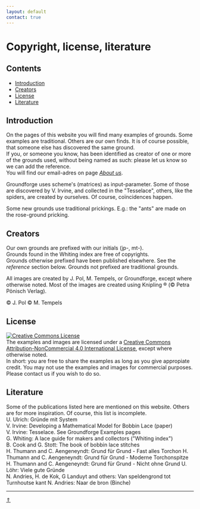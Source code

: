 ```yaml
---
layout: default
contact: true
---
```

# Copyright, license, literature

## Contents
* [Introduction](#introduction)
* [Creators](#creators)
* [License](#license)
* [Literature](#literature)

## Introduction
On the pages of this website you will find many examples of grounds. Some examples are traditional. Others are our own finds. It is of course possible, that someone else has discovered the same ground.    
If you, or someone you know, has been identified as creator of one or more of the grounds used, without being named as such: please let us know so we can add the reference.   
You will find our email-adres on page [_About us_][aboutus].   

Groundforge uses scheme's (matrices) as input-parameter. Some of those are discovered by V. Irvine, and collected in the "Tesselace", others, like the spiders, are created by ourselves. Of course, coïncidences happen.

Some new grounds use traditional prickings. E.g.: the "ants" are made on the rose-ground pricking.
    
## Creators
Our own grounds are prefixed with our initials (jp-, mt-).   
Grounds found in the Whiting index are free of copyrights.     
Grounds otherwise prefixed have been published elsewhere. See the _reference_ section below.
Grounds not prefixed are traditional grounds.     

All images are created by J. Pol, M. Tempels, or Groundforge, except where otherwise noted.
Most of the images are created using Knipling &reg; (&copy; Petra Pönisch Verlag).   

&copy; J. Pol
&copy; M. Tempels

## License
<a rel="license" href="http://creativecommons.org/licenses/by-nc/4.0/"><img alt="Creative Commons License" style="border-width:0" src="https://i.creativecommons.org/l/by-nc/4.0/88x31.png" /></a><br />The examples and images are licensed under a <a rel="license" href="http://creativecommons.org/licenses/by-nc/4.0/">Creative Commons Attribution-NonCommercial 4.0 International License</a>, except where otherwise noted.       
In short: you are free to share the examples as long as you give appropiate credit. You may not use the examples and images for commercial purposes. Please contact us if you wish to do so.


## Literature
Some of the publications listed here are mentioned on this website. Others are for more inspiration. Of course, this list is incomplete.             
U. Ulrich: Gründe mit System        
V. Irvine: Developing a Mathematical Model for Bobbin Lace (paper)       
V. Irvine: Tesselace. See Groundforge Examples pages   
G. Whiting: A lace guide for makers and collectors ("Whiting index")           
B. Cook and G. Stott: The book of bobbin lace stitches        
H. Thumann and C. Aengeneyndt: Grund für Grund - Fast alles Torchon
H. Thumann and C. Aengeneyndt: Grund für Grund - Moderne Torchonspitze
H. Thumann and C. Aengeneyndt: Grund für Grund - Nicht ohne Grund
U. Löhr: Viele gute Gründe    
N. Andries, H. de Kok, G Landuyt and others: Van speldengrond tot Turnhoutse kant
N. Andries: Naar de bron (Binche)

***
<a href="#copyright-license-literature">&uArr;</a>

[aboutus]: https://maetempels.github.io/MAE-gf/docs/about-us#write-us

